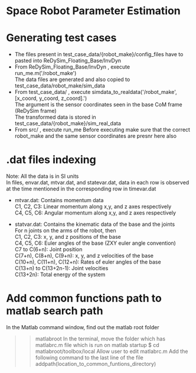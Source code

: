 # Space Robot Parameter Estimation

# Generating test cases
- The files present in test_case_data/{robot_make}/config_files have to pasted into ReDySim_Floating_Base/InvDyn
- From ReDySim_Floating_Base/InvDyn , execute run_me.m('/robot_make') <br />
The data files are generated and also copied to test_case_data/robot_make/sim_data 
- From test_case_data/ , execute simdata_to_realdata('/robot_make', [x_coord, y_coord, z_coord].') <br />
The argument is the sensor coordinates seen in the base CoM frame (ReDySim frame) <br />
The transformed data is stored in test_case_data/{robot_make}/sim_real_data <br />
- From src/ , execute run_me
Before executing make sure that the correct robot_make and the same sensor coordinates are presnr here also

# .dat files indexing
Note: All the data is in SI units<br />
In files, envar.dat, mtvar.dat, and statevar.dat, data in each row is observed at the time mentioned in the corresponding row in timevar.dat<br />
- mtvar.dat: Contains momentum data<br />
C1, C2, C3: Linear momentum along x,y, and z axes respectively<br />
C4, C5, C6: Angular momentum along x,y, and z axes respectively<br />

- statvar.dat: Contains the kinematic data of the base and the joints<br />
For n joints on the arms of the robot, then<br />
C1, C2, C3: x, y, and z positions of the base<br />
C4, C5, C6: Euler angles of the base (ZXY euler angle convention)<br />
C7 to C(6+n): Joint position<br />
C(7+n), C(8+n), C(9+n): x, y, and z velocities of the base<br />
C(10+n), C(11+n), C(12+n): Rates of euler angles of the base<br />
C(13+n) to C(13+2n-1): Joint velocities<br />
C(13+2n): Total energy of the system<br />

# Add common functions path to matlab search path
In the Matlab command window, find out the matlab root folder
>> matlabroot 
In the terminal, move the folder which has matlabrc.m file which is run on matlab startup
$ cd matlabroot/toolbox/local
Allow user to edit matlabrc.m
Add the following command to the last line of the file
addpath(location_to_common_funtions_directory)
